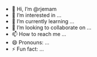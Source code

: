 - 👋 Hi, I’m @rjemam
- 👀 I’m interested in ...
- 🌱 I’m currently learning ...
- 💞️ I’m looking to collaborate on ...
- 📫 How to reach me ...
- 😄 Pronouns: ...
- ⚡ Fun fact: ...

<!---
rjemam/rjemam is a ✨ special ✨ repository because its `README.md` (this file) appears on your GitHub profile.
You can click the Preview link to take a look at your changes.
--->
